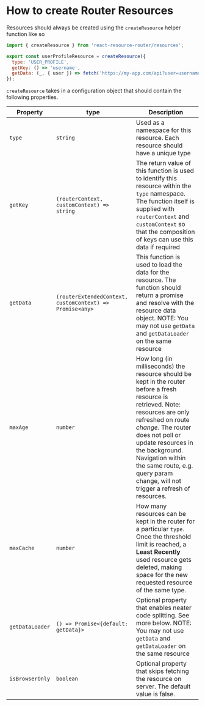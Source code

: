# How to create Router Resources

Resources should always be created using the `createResource` helper function like so

```js
import { createResource } from 'react-resource-router/resources';

export const userProfileResource = createResource({
  type: 'USER_PROFILE',
  getKey: () => 'username',
  getData: (_, { user }) => fetch('https://my-app.com/api?user=username'),
});
```

`createResource` takes in a configuration object that should contain the following properties.

| Property        | type                                                     | Description                                                                                                                                                                                                                                                                                                                          |
| --------------- | -------------------------------------------------------- | ------------------------------------------------------------------------------------------------------------------------------------------------------------------------------------------------------------------------------------------------------------------------------------------------------------------------------------ |
| `type`          | `string`                                                 | Used as a namespace for this resource. Each resource should have a unique type                                                                                                                                                                                                                                                       |
| `getKey`        | `(routerContext, customContext) => string`               | The return value of this function is used to identify this resource within the `type` namespace. The function itself is supplied with `routerContext` and `customContext` so that the composition of keys can use this data if required                                                                                              |
| `getData`       | `(routerExtendedContext, customContext) => Promise<any>` | This function is used to load the data for the resource. The function should return a promise and resolve with the resource data object. NOTE: You may not use `getData` and `getDataLoader` on the same resource                                                                                                                    |
| `maxAge`        | `number`                                                 | How long (in milliseconds) the resource should be kept in the router before a fresh resource is retrieved. Note: resources are only refreshed on route _change_. The router does not poll or update resources in the background. Navigation within the same route, e.g. query param change, will not trigger a refresh of resources. |
| `maxCache` | `number`                      | How many resources can be kept in the router for a particular `type`. Once the threshold limit is reached, a **Least Recently** used resource gets deleted, making space for the new requested resource of the same type.                                                                                                                                         |
| `getDataLoader` | `() => Promise<{default: getData}>`                      | Optional property that enables neater code splitting. See more below. NOTE: You may not use `getData` and `getDataLoader` on the same resource    
| `isBrowserOnly`     | `boolean`                                                | Optional property that skips fetching the resource on server. The default value is false.                                      |